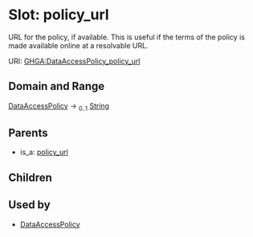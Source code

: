 
# Slot: policy_url


URL for the policy, if available. This is useful if the terms of the policy is made available online at a resolvable URL.

URI: [GHGA:DataAccessPolicy_policy_url](https://w3id.org/GHGA/DataAccessPolicy_policy_url)


## Domain and Range

[DataAccessPolicy](DataAccessPolicy.md) &#8594;  <sub>0..1</sub> [String](types/String.md)

## Parents

 *  is_a: [policy_url](policy_url.md)

## Children


## Used by

 * [DataAccessPolicy](DataAccessPolicy.md)
